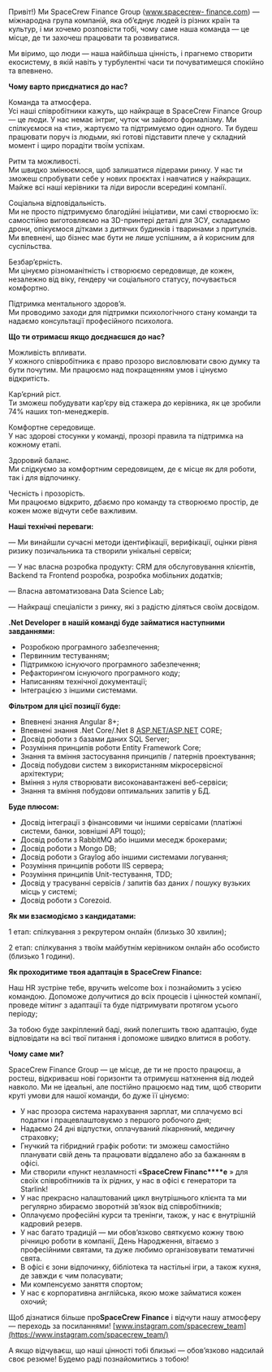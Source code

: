 Привіт!) Ми SpaceCrew Finance Group ([www.spacecrew-
finance.com](https://www.spacecrew-finance.com/)) — міжнародна група компаній,
яка об’єднує людей із різних країн та культур, і ми хочемо розповісти тобі,
чому саме наша команда — це місце, де ти захочеш працювати та розвиватися.  
  

Ми віримо, що люди — наша найбільша цінність, і прагнемо створити екосистему,
в якій навіть у турбулентні часи ти почуватимешся спокійно та впевнено.  
  
**Чому варто приєднатися до нас?**

Команда та атмосфера.  
Усі наші співробітники кажуть, що найкраще в SpaceCrew Finance Group — це
люди. У нас немає інтриг, чуток чи зайвого формалізму. Ми спілкуємося на «ти»,
жартуємо та підтримуємо один одного. Ти будеш працювати поруч із людьми, які
готові підставити плече у складний момент і щиро порадіти твоїм успіхам.  
  
Ритм та можливості.  
Ми швидко змінюємося, щоб залишатися лідерами ринку. У нас ти зможеш
спробувати себе у нових проєктах і навчатися у найкращих. Майже всі наші
керівники та ліди виросли всередині компанії.  
  
Соціальна відповідальність.  
Ми не просто підтримуємо благодійні ініціативи, ми самі створюємо їх:
самостійно виготовляємо на 3D-принтері деталі для ЗСУ, складаємо дрони,
опікуємося дітками з дитячих будинків і тваринами з притулків. Ми впевнені, що
бізнес має бути не лише успішним, а й корисним для суспільства.  
  
Безбар’єрність.  
Ми цінуємо різноманітність і створюємо середовище, де кожен, незалежно від
віку, гендеру чи соціального статусу, почувається комфортно.  
  
Підтримка ментального здоров’я.  
Ми проводимо заходи для підтримки психологічного стану команди та надаємо
консультації професійного психолога.  
  
**Що ти отримаєш якщо доєднаєшся до нас?**  
  
Можливість впливати.  
У кожного співробітника є право прозоро висловлювати свою думку та бути
почутим. Ми працюємо над покращенням умов і цінуємо відкритість.  
  
Кар’єрний ріст.  
Ти зможеш побудувати кар’єру від стажера до керівника, як це зробили 74% наших
топ-менеджерів.  
  
Комфортне середовище.  
У нас здорові стосунки у команді, прозорі правила та підтримка на кожному
етапі.  
  
Здоровий баланс.  
Ми слідкуємо за комфортним середовищем, де є місце як для роботи, так і для
відпочинку.  
  
Чесність і прозорість.  
Ми працюємо відкрито, дбаємо про команду та створюємо простір, де кожен може
відчути себе важливим.

**Наші технічні переваги:**  
  
— Ми винайшли сучасні методи ідентифікації, верифікації, оцінки рівня ризику
позичальника та створили унікальні сервіси;

— У нас власна розробка продукту: CRM для обслуговування клієнтів, Backend та
Frontend розробка, розробка мобільних додатків;

— Власна автоматизована Data Science Lab;

— Найкращі спеціалісти з ринку, які з радістю діляться своїм досвідом.

  
**.Net Developer** **в нашій команді буде займатися наступними завданнями:**

  * Розробкою програмного забезпечення;
  * Первинним тестуванням;
  * Підтримкою існуючого програмного забезпечення;
  * Рефакторингом існуючого програмного коду;
  * Написанням технічної документації;
  * Інтеграцією з іншими системами.

**Фільтром для цієї позиції буде:**

  * Впевнені знання Angular 8+;
  * Впевнені знання .Net Core/.Net 8 [ASP.NET/ASP.NET](http://ASP.NET/ASP.NET) CORE;
  * Досвід роботи з базами даних SQL Server;
  * Розуміння принципів роботи Entity Framework Core;
  * Знання та вміння застосування принципів / патернів проектування;
  * Досвід побудови систем з використанням мікросервісної архітектури;
  * Вміння з нуля створювати високонавантажені веб-сервіси;
  * Знання та вміння побудови оптимальних запитів у БД.

**Буде плюсом:**

  * Досвід інтеграції з фінансовими чи іншими сервісами (платіжні системи, банки, зовнішні API тощо);
  * Досвід роботи з RabbitMQ або іншими меседж брокерами;
  * Досвід роботи з Mongo DB;
  * Досвід роботи з Graylog або іншими системами логування;
  * Розуміння принципів роботи IIS сервера;
  * Розуміння принципів Unit-тестування, TDD;
  * Досвід у трасуванні сервісів / запитів баз даних / пошуку вузьких місць у системі;
  * Досвід роботи з Corezoid.

**Як ми взаємодіємо з кандидатами:**

1 етап: спілкування з рекрутером онлайн (близько 30 хвилин);

2 етап: спілкування з твоїм майбутнім керівником онлайн або особисто (близько
1 години).  
  
**Як проходитиме твоя адаптація в SpaceCrew Finance:**

Наш HR зустріне тебе, вручить welcome box і познайомить з усією командою.
Допоможе долучитися до всіх процесів і цінностей компанії, проведе мітинг з
адаптації та буде підтримувати протягом усього періоду;

За тобою буде закріплений баді, який полегшить твою адаптацію, буде
відповідати на всі твої питання і допоможе швидко влитися в роботу.  
  
**Чому саме ми?**  
  
SpaceCrew Finance Group — це місце, де ти не просто працюєш, а ростеш,
відкриваєш нові горизонти та отримуєш натхнення від людей навколо. Ми не
ідеальні, але постійно працюємо над тим, щоб створити круті умови для нашої
команди, бо дуже її цінуємо:

  * У нас прозора система нарахування зарплат, ми сплачуємо всі податки і працевлаштовуємо з першого робочого дня;
  * Надаємо 24 дні відпустки, оплачуваний лікарняний, медичну страховку;
  * Гнучкий та гібридний графік роботи: ти зможеш самостійно планувати свій день та працювати віддалено або за бажанням в офісі.
  * Ми створили «пункт незламності «**SpaceCrew Financ****e** » для своїх співробітників та їх рідних, у нас в офісі є генератори та Starlink!
  * У нас прекрасно налаштований цикл внутрішнього клієнта та ми регулярно збираємо зворотній зв’язок від співробітників;
  * Оплачуємо професійні курси та тренінги, також, у нас є внутрішній кадровий резерв. 
  * У нас багато традицій — ми обов’язково святкуємо кожну твою річницю роботи в компанії, День Народження, вітаємо з професійними святами, та дуже любимо організовувати тематичні свята.
  * В офісі є зони відпочинку, бібліотека та настільні ігри, а також кухня, де завжди є чим поласувати;
  * Ми компенсуємо заняття спортом;
  * У нас є корпоративна англійська, якою може займатися кожен охочий;

Щоб дізнатися більше про**SpaceCrew Finance** і відчути нашу атмосферу —
переходь за посиланнями!
[www.instagram.com/spacecrew_team](https://www.instagram.com/spacecrew_team/)

А якщо відчуваєш, що наші цінності тобі близькі — обов’язково надсилай своє
резюме! Будемо раді познайомитись з тобою!